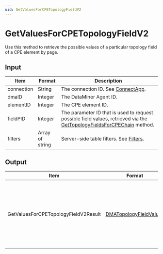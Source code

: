 ```yaml
---
uid: GetValuesForCPETopologyFieldV2
---
```


# GetValuesForCPETopologyFieldV2

Use this method to retrieve the possible values of a particular topology field of a CPE element by page.

## Input

| Item | Format | Description |
|--|--|--|
| connection | String | The connection ID. See [ConnectApp](xref:ConnectApp). |
| dmaID | Integer | The DataMiner Agent ID. |
| elementID | Integer | The CPE element ID. |
| fieldPID | Integer | The parameter ID that is used to request possible field values, retrieved via the [GetTopologyFieldsForCPEChain](xref:GetTopologyFieldsForCPEChain) method. |
| filters | Array of string | Server-side table filters. See [Filters](xref:GetTableForParameterFiltered#filters). |

## Output

| Item | Format | Description |
|--|--|--|
| GetValuesForCPETopologyFieldV2Result | [DMATopologyFieldValues](xref:DMATopologyFieldValues) | The topology field values, with the total page count of the results and the number of the current page. |
